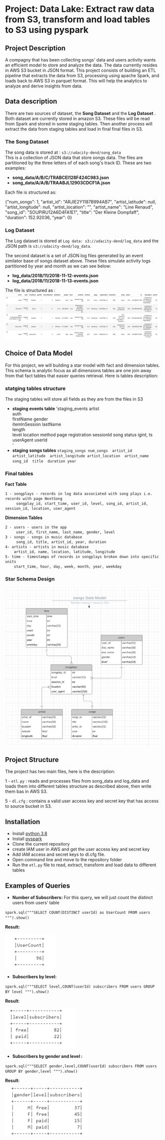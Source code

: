 # Project: Data Lake: Extract raw data from S3, transform and load tables to S3 using pyspark
## Project Description

A compagny that has been collecting songs' data and users activity wants an efficient model to store and analyze the data. The data currently resides in AWS S3 bucket in JSON format.
This project consists of building an ETL pipeline that extracts the data from S3, processing using apache Spark, and loads back to AWS S3 in parquet format.
This will help the analytics to analyze and derive insights from data.

## Data description
There are two sources of dataset, the **Song Dataset** and the **Log Dataset** .  Both dataset are currently stored in amazon S3. These files will be read from Spark and stored in some staging tables. Then another process will extract the data from staging tables and load in final final files in S3.

### The Song Dataset
The song data is stored at : `s3://udacity-dend/song_data`  
This is a collection of JSON data that store songs data. The files are partitioned by the three letters of of each song's track ID. These are two examples:

 - **song_data/A/B/C/TRABCEI128F424C983.json**
 - **song_data/A/A/B/TRAABJL12903CDCF1A.json**
 
 Each file is structured as:
 
 {"num_songs": 1, "artist_id": "ARJIE2Y1187B994AB7", "artist_latitude": null, "artist_longitude": null, "artist_location": "", "artist_name": "Line Renaud", "song_id": "SOUPIRU12A6D4FA1E1", "title": "Der Kleine Dompfaff", "duration": 152.92036, "year": 0}

### Log Dataset

The Log dataset is stored at `Log data: s3://udacity-dend/log_data` and the JSON path is `s3://udacity-dend/log_data`.

The second dataset is a set of JSON log files generated by an event similator base of songs dataset above. These files simulate activity logs partitioned by year and month as we can see below:

- **log_data/2018/11/2018-11-12-events.json**
- **log_data/2018/11/2018-11-13-events.json**

The file is structured as :
![image](https://raw.githubusercontent.com/tmbothe/Data_Warehouse_Project/main/images/log-data.png)

## Choice of Data Model

For this project, we will building a star model with fact and dimension tables. This schema is analytic focus as all dimensions tables are one join away from that fact tables that easier queries retrieval. Here is tables description:

### statging tables structure
 The staging tables will store all fields as they are from the files in S3
 - **staging events table** 
 'staging_events
    artist    
    auth      
    firstName 
    gender    
    itemInSession 
    lastName  
    length    
    level 
    location
    method 
    page 
    registration 
    sessionId 
    song 
    status igint,
    ts  
    userAgent 
    userId  
 '
 - **staging songs tables**
 ` staging_songs
     num_songs 
     artist_id
     artist_latitude 
     artist_longitude
     artist_location 
     artist_name 
     song_id 
     title 
     duration
     year
     `
### Final tables

**Fact Table**

    1 - songplays - records in log data associated with song plays i.e. records with page NextSong
         songplay_id, start_time, user_id, level, song_id, artist_id, session_id, location, user_agent
         
**Dimension Tables**

    2 - users - users in the app
         user_id, first_name, last_name, gender, level 
    3 - songs - songs in music database
         song_id, title, artist_id, year, duration
    4- artists - artists in music database
        artist_id, name, location, latitude, longitude
    5- time - timestamps of records in songplays broken down into specific units
        start_time, hour, day, week, month, year, weekday
 ### Star Schema Design       
 ![image](https://raw.githubusercontent.com/tmbothe/Data_Warehouse_Project/main/images/datamodel.PNG)
 
 ## Project Structure
 
 The project has two main files, here is the description:
 
 1 - `etl.py` :  reads and processes files from song_data and log_data and loads them into different tables structure as described above, then write them bas in AWS S3.
 
 5 - `dl.cfg` : contains a valid user access key and secret key that has access to source bucket in S3.

## Installation 

- Install [python 3.8](https://www.python.org)
- Install [pyspark](https://medium.com/tinghaochen/how-to-install-pyspark-locally-94501eefe421)
- Clone the current repository 
- create IAM user in AWS and get the user access key and secret key
- Add IAM access and secret keys to dl.cfg file.
- Open command line and move to the repository folder
- Run the `etl.py` file to read, extract, transform and load data to different tables

## Examples of Queries

- **Number of Subscribers:** 
For this query, we will just count the distinct users from users' table 

 `spark.sql("""SELECT COUNT(DISTINCT userId) as UserCount
               FROM users
          """).show()
`

 **Result:**

  ![image](https://raw.githubusercontent.com/tmbothe/data-lake-project/main/images/userCount.PNG)

- **Subscribers by level:**

`spark.sql("""SELECT level,COUNT(userId) subscribers
             FROM users
             GROUP BY level
""").show()
`

**Result**:

 ![image](https://raw.githubusercontent.com/tmbothe/data-lake-project/main/images/subscriber_level.PNG)


- **Subscribers by gender and level :**

`
spark.sql("""SELECT gender,level,COUNT(userId) subscribers
             FROM users
             GROUP BY gender,level
""").show()
`

**Result**:

 ![image](https://raw.githubusercontent.com/tmbothe/data-lake-project/main/images/subscriber_gender.PNG)

 



